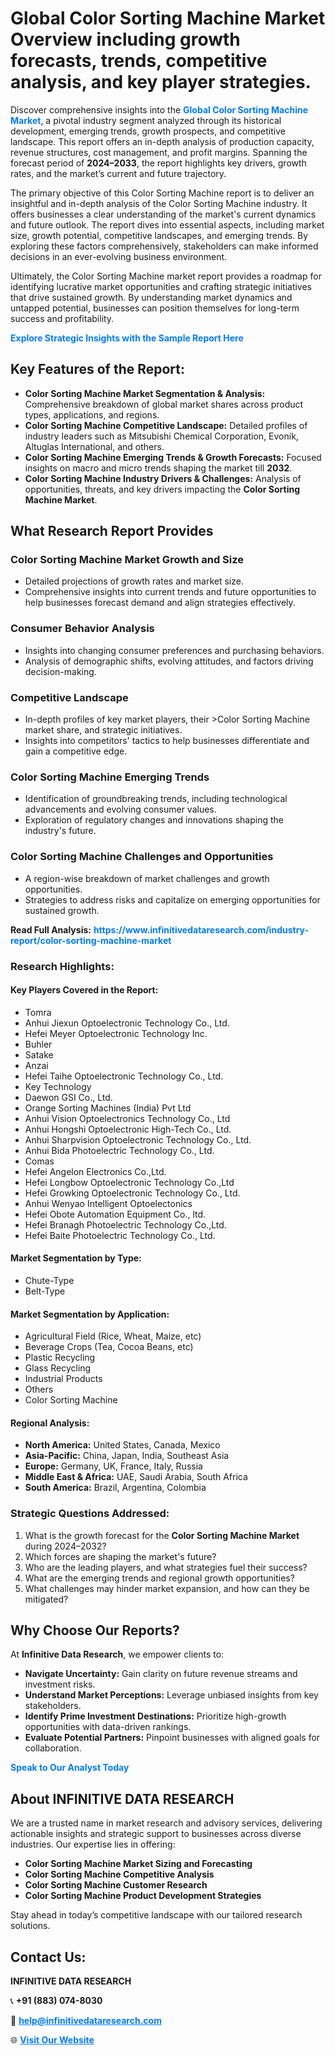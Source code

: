 <h1>Global Color Sorting Machine Market Overview including growth forecasts, trends, competitive analysis, and key player strategies.</h1>
<p>
Discover comprehensive insights into the 
<a href="https://www.infinitivedataresearch.com/industry-report/color-sorting-machine-market" rel="dofollow" style="color: #007BFF; text-decoration: none;"><strong>Global Color Sorting Machine Market</strong></a>, a pivotal industry segment analyzed through its historical development, emerging trends, growth prospects, and competitive landscape. This report offers an in-depth analysis of production capacity, revenue structures, cost management, and profit margins. Spanning the forecast period of <strong>2024–2033</strong>, the report highlights key drivers, growth rates, and the market’s current and future trajectory.
</p>
<p>
The primary objective of this Color Sorting Machine report is to deliver an insightful and in-depth analysis of the Color Sorting Machine industry. It offers businesses a clear understanding of the market's current dynamics and future outlook. The report dives into essential aspects, including market size, growth potential, competitive landscapes, and emerging trends. By exploring these factors comprehensively, stakeholders can make informed decisions in an ever-evolving business environment.
</p>
<p>
Ultimately, the Color Sorting Machine market report provides a roadmap for identifying lucrative market opportunities and crafting strategic initiatives that drive sustained growth. By understanding market dynamics and untapped potential, businesses can position themselves for long-term success and profitability.
</p>
<p>
<a href="https://www.infinitivedataresearch.com/request-sample/reportId=107487" style="color: #007BFF; text-decoration: none;"><strong>Explore Strategic Insights with the Sample Report Here</strong></a>
</p>

<h2>Key Features of the Report:</h2>
<ul>
<li><strong>Color Sorting Machine Market Segmentation & Analysis:</strong> Comprehensive breakdown of global market shares across product types, applications, and regions.</li>
<li><strong>Color Sorting Machine Competitive Landscape:</strong> Detailed profiles of industry leaders such as Mitsubishi Chemical Corporation, Evonik, Altuglas International, and others.</li>
<li><strong>Color Sorting Machine Emerging Trends & Growth Forecasts:</strong> Focused insights on macro and micro trends shaping the market till <strong>2032</strong>.</li>
<li><strong>Color Sorting Machine Industry Drivers & Challenges:</strong> Analysis of opportunities, threats, and key drivers impacting the <strong>Color Sorting Machine Market</strong>.</li>
</ul>

<h2>What Research Report Provides</h2>
<h3>Color Sorting Machine Market Growth and Size</h3>
<ul>
<li>Detailed projections of growth rates and market size.</li>
<li>Comprehensive insights into current trends and future opportunities to help businesses forecast demand and align strategies effectively.</li>
</ul>

<h3>Consumer Behavior Analysis</h3>
<ul>
<li>Insights into changing consumer preferences and purchasing behaviors.</li>
<li>Analysis of demographic shifts, evolving attitudes, and factors driving decision-making.</li>
</ul>

<h3>Competitive Landscape</h3>
<ul>
<li>In-depth profiles of key market players, their >Color Sorting Machine market share, and strategic initiatives.</li>
<li>Insights into competitors' tactics to help businesses differentiate and gain a competitive edge.</li>
</ul>

<h3>Color Sorting Machine Emerging Trends</h3>
<ul>
<li>Identification of groundbreaking trends, including technological advancements and evolving consumer values.</li>
<li>Exploration of regulatory changes and innovations shaping the industry's future.</li>
</ul>

<h3>Color Sorting Machine Challenges and Opportunities</h3>
<ul>
<li>A region-wise breakdown of market challenges and growth opportunities.</li>
<li>Strategies to address risks and capitalize on emerging opportunities for sustained growth.</li>
</ul>
<p><strong>Read Full Analysis:</strong> <a href="https://www.infinitivedataresearch.com/industry-report/color-sorting-machine-market" rel="dofollow" style="color: #007BFF; text-decoration: none;"><strong>https://www.infinitivedataresearch.com/industry-report/color-sorting-machine-market</strong></a></p>
<h3>Research Highlights:</h3>
<h4>Key Players Covered in the Report:</h4>
<ul><li>Tomra</li><li>Anhui Jiexun Optoelectronic Technology Co., Ltd.</li><li>Hefei Meyer Optoelectronic Technology Inc.</li><li>Buhler</li><li>Satake</li><li>Anzai</li><li>Hefei Taihe Optoelectronic Technology Co., Ltd.</li><li>Key Technology</li><li>Daewon GSI Co., Ltd.</li><li>Orange Sorting Machines (India) Pvt Ltd</li><li>Anhui Vision Optoelectronics Technology Co., Ltd</li><li>Anhui Hongshi Optoelectronic High-Tech Co., Ltd.</li><li>Anhui Sharpvision Optoelectronic Technology Co., Ltd.</li><li>Anhui Bida Photoelectric Technology Co., Ltd.</li><li>Comas</li><li>Hefei Angelon Electronics Co.,Ltd.</li><li>Hefei Longbow Optoelectronic Technology Co.,Ltd</li><li>Hefei Growking Optoelectronic Technology Co., Ltd.</li><li>Anhui Wenyao Intelligent Optoelectonics</li><li>Hefei Obote Automation Equipment Co., ltd.</li><li>Hefei Branagh Photoelectric Technology Co.,Ltd.</li><li>Hefei Baite Photoelectric Technology Co., Ltd.</li></ul>
<h4>Market Segmentation by Type:</h4>
<ul><li>Chute-Type</li><li>Belt-Type</li></ul>
<h4>Market Segmentation by Application:</h4>
<ul><li>Agricultural Field (Rice, Wheat, Maize, etc)</li><li>Beverage Crops (Tea, Cocoa Beans, etc)</li><li>Plastic Recycling</li><li>Glass Recycling</li><li>Industrial Products</li><li>Others</li><li>Color Sorting Machine</li></ul>

<h4>Regional Analysis:</h4>
<ul>
<li><strong>North America:</strong> United States, Canada, Mexico</li>
<li><strong>Asia-Pacific:</strong> China, Japan, India, Southeast Asia</li>
<li><strong>Europe:</strong> Germany, UK, France, Italy, Russia</li>
<li><strong>Middle East & Africa:</strong> UAE, Saudi Arabia, South Africa</li>
<li><strong>South America:</strong> Brazil, Argentina, Colombia</li>
</ul>

<h3>Strategic Questions Addressed:</h3>
<ol>
<li>What is the growth forecast for the <strong>Color Sorting Machine Market</strong> during 2024–2032?</li>
<li>Which forces are shaping the market's future?</li>
<li>Who are the leading players, and what strategies fuel their success?</li>
<li>What are the emerging trends and regional growth opportunities?</li>
<li>What challenges may hinder market expansion, and how can they be mitigated?</li>
</ol>

<h2>Why Choose Our Reports?</h2>
<p>At <strong>Infinitive Data Research</strong>, we empower clients to:</p>
<ul>
<li><strong>Navigate Uncertainty:</strong> Gain clarity on future revenue streams and investment risks.</li>
<li><strong>Understand Market Perceptions:</strong> Leverage unbiased insights from key stakeholders.</li>
<li><strong>Identify Prime Investment Destinations:</strong> Prioritize high-growth opportunities with data-driven rankings.</li>
<li><strong>Evaluate Potential Partners:</strong> Pinpoint businesses with aligned goals for collaboration.</li>
</ul>
<p><a href="https://www.infinitivedataresearch.com/industry-report/color-sorting-machine-market" rel="dofollow" style="color: #007BFF; text-decoration: none;"><strong>Speak to Our Analyst Today</strong></a></p>

<h2>About INFINITIVE DATA RESEARCH</h2>
<p>We are a trusted name in market research and advisory services, delivering actionable insights and strategic support to businesses across diverse industries. Our expertise lies in offering:</p>
<ul>
<li><strong>Color Sorting Machine Market Sizing and Forecasting</strong></li>
<li><strong>Color Sorting Machine Competitive Analysis</strong></li>
<li><strong>Color Sorting Machine Customer Research</strong></li>
<li><strong>Color Sorting Machine Product Development Strategies</strong></li>
</ul>
<p>Stay ahead in today’s competitive landscape with our tailored research solutions.</p>

<h2>Contact Us:</h2>
<p><strong>INFINITIVE DATA RESEARCH</strong></p>
<p>📞 <strong>+91 (883) 074-8030</strong></p>
<p>📧 <strong><a href="mailto:help@infinitivedataresearch.com" style="color: #007BFF;">help@infinitivedataresearch.com</a></strong></p>
<p>🌐 <strong><a href="https://www.infinitivedataresearch.com" rel="dofollow" style="color: #007BFF;">Visit Our Website</a></strong></p>